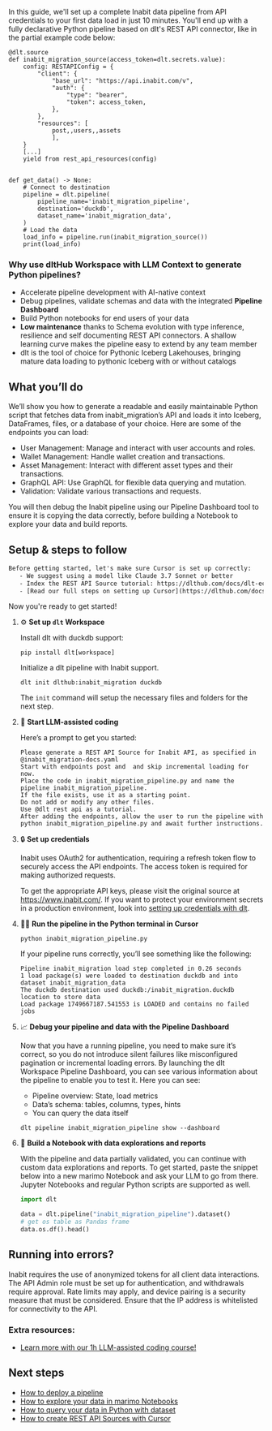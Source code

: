 In this guide, we'll set up a complete Inabit data pipeline from API credentials to your first data load in just 10 minutes. You'll end up with a fully declarative Python pipeline based on dlt's REST API connector, like in the partial example code below:

```python-outcome
@dlt.source
def inabit_migration_source(access_token=dlt.secrets.value):
    config: RESTAPIConfig = {
        "client": {
            "base_url": "https://api.inabit.com/v",
            "auth": {
                "type": "bearer",
                "token": access_token,
            },
        },
        "resources": [
            post,,users,,assets
            ],
    }
    [...]
    yield from rest_api_resources(config)


def get_data() -> None:
    # Connect to destination
    pipeline = dlt.pipeline(
        pipeline_name='inabit_migration_pipeline',
        destination='duckdb',
        dataset_name='inabit_migration_data', 
    )
    # Load the data
    load_info = pipeline.run(inabit_migration_source())
    print(load_info) 
```

### Why use dltHub Workspace with LLM Context to generate Python pipelines?

- Accelerate pipeline development with AI-native context
- Debug pipelines, validate schemas and data with the integrated **Pipeline Dashboard**
- Build Python notebooks for end users of your data
- **Low maintenance** thanks to Schema evolution with type inference, resilience and self documenting REST API connectors. A shallow learning curve makes the pipeline easy to extend by any team member
- dlt is the tool of choice for Pythonic Iceberg Lakehouses, bringing mature data loading to pythonic Iceberg with or without catalogs

## What you’ll do

We’ll show you how to generate a readable and easily maintainable Python script that fetches data from inabit_migration’s API and loads it into Iceberg, DataFrames, files, or a database of your choice. Here are some of the endpoints you can load:

- User Management: Manage and interact with user accounts and roles.
- Wallet Management: Handle wallet creation and transactions.
- Asset Management: Interact with different asset types and their transactions.
- GraphQL API: Use GraphQL for flexible data querying and mutation.
- Validation: Validate various transactions and requests.

You will then debug the Inabit pipeline using our Pipeline Dashboard tool to ensure it is copying the data correctly, before building a Notebook to explore your data and build reports.

## Setup & steps to follow

```default
Before getting started, let's make sure Cursor is set up correctly:
   - We suggest using a model like Claude 3.7 Sonnet or better
   - Index the REST API Source tutorial: https://dlthub.com/docs/dlt-ecosystem/verified-sources/rest_api/ and add it to context as **@dlt rest api**
   - [Read our full steps on setting up Cursor](https://dlthub.com/docs/dlt-ecosystem/llm-tooling/cursor-restapi#23-configuring-cursor-with-documentation)
```

Now you're ready to get started!

1. ⚙️ **Set up `dlt` Workspace**
    
    Install dlt with duckdb support:
    ```shell
    pip install dlt[workspace]
    ```

    Initialize a dlt pipeline with Inabit support.
    ```shell
    dlt init dlthub:inabit_migration duckdb
    ```

    The `init` command will setup the necessary files and folders for the next step.
    
2. 🤠 **Start LLM-assisted coding**
    
    Here’s a prompt to get you started:
    
    ```prompt
    Please generate a REST API Source for Inabit API, as specified in @inabit_migration-docs.yaml 
    Start with endpoints post and  and skip incremental loading for now. 
    Place the code in inabit_migration_pipeline.py and name the pipeline inabit_migration_pipeline. 
    If the file exists, use it as a starting point. 
    Do not add or modify any other files. 
    Use @dlt rest api as a tutorial. 
    After adding the endpoints, allow the user to run the pipeline with python inabit_migration_pipeline.py and await further instructions.
    ```

    
3. 🔒 **Set up credentials** 
    
    Inabit uses OAuth2 for authentication, requiring a refresh token flow to securely access the API endpoints. The access token is required for making authorized requests.
    
    To get the appropriate API keys, please visit the original source at https://www.inabit.com/.
    If you want to protect your environment secrets in a production environment, look into [setting up credentials with dlt](https://dlthub.com/docs/walkthroughs/add_credentials).
    
4. 🏃‍♀️ **Run the pipeline in the Python terminal in Cursor**
    
    ```shell
    python inabit_migration_pipeline.py
    ```
    
    If your pipeline runs correctly, you’ll see something like the following:
    
    ```shell
    Pipeline inabit_migration load step completed in 0.26 seconds
    1 load package(s) were loaded to destination duckdb and into dataset inabit_migration_data
    The duckdb destination used duckdb:/inabit_migration.duckdb location to store data
    Load package 1749667187.541553 is LOADED and contains no failed jobs
    ```
    
5. 📈 **Debug your pipeline and data with the Pipeline Dashboard**

    Now that you have a running pipeline, you need to make sure it’s correct, so you do not introduce silent failures like misconfigured pagination or incremental loading errors. By launching the dlt Workspace Pipeline Dashboard, you can see various information about the pipeline to enable you to test it. Here you can see:
    - Pipeline overview: State, load metrics
    - Data’s schema: tables, columns, types, hints
    - You can query the data itself
    
    ```shell
    dlt pipeline inabit_migration_pipeline show --dashboard
    ```
    
6. 🐍 **Build a Notebook with data explorations and reports**

    With the pipeline and data partially validated, you can continue with custom data explorations and reports. To get started, paste the snippet below into a new marimo Notebook and ask your LLM to go from there. Jupyter Notebooks and regular Python scripts are supported as well.

    
    ```python
    import dlt

   data = dlt.pipeline("inabit_migration_pipeline").dataset()
   # get os table as Pandas frame
   data.os.df().head()
    ```

## Running into errors?

Inabit requires the use of anonymized tokens for all client data interactions. The API Admin role must be set up for authentication, and withdrawals require approval. Rate limits may apply, and device pairing is a security measure that must be considered. Ensure that the IP address is whitelisted for connectivity to the API.

### Extra resources:

- [Learn more with our 1h LLM-assisted coding course!](https://www.youtube.com/watch?v=GGid70rnJuM)

## Next steps

- [How to deploy a pipeline](https://dlthub.com/docs/walkthroughs/deploy-a-pipeline)
- [How to explore your data in marimo Notebooks](https://dlthub.com/docs/general-usage/dataset-access/marimo)
- [How to query your data in Python with dataset](https://dlthub.com/docs/general-usage/dataset-access/dataset)
- [How to create REST API Sources with Cursor](https://dlthub.com/docs/dlt-ecosystem/llm-tooling/cursor-restapi)